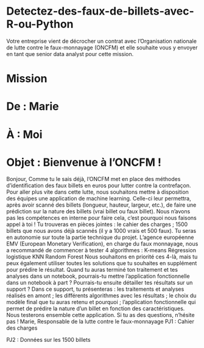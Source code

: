 # Detectez-des-faux-de-billets-avec-R-ou-Python
Votre entreprise vient de décrocher un contrat avec l’Organisation nationale de lutte contre le faux-monnayage (ONCFM) et elle souhaite vous y envoyer en tant que senior data analyst pour cette mission.
# Mission 
# De : Marie
# À : Moi
# Objet : Bienvenue à l’ONCFM !
Bonjour, 
Comme tu le sais déjà, l’ONCFM met en place des méthodes d’identification des faux billets en euros pour lutter contre la contrefaçon. Pour aller plus vite dans cette lutte, nous souhaitons mettre à disposition des équipes une application de machine learning. Celle-ci leur permettra, après avoir scanné des billets (longueur, hauteur, largeur, etc.), de faire une prédiction sur la nature des billets (vrai billet ou faux billet). Nous n’avons pas les compétences en interne pour faire cela, c’est pourquoi nous faisons appel à toi !
Tu trouveras en pièces jointes : 
le cahier des charges ;
1500 billets que nous avons déjà scannés (il y a 1000 vrais et 500 faux). 
Tu seras en autonomie sur toute la partie technique du projet. 
L’agence européenne EMV (European Monetary Verification), en charge du faux monnayage, nous a recommandé de commencer à tester 4 algorithmes :
K-means
Régression logistique
KNN
Random Forest
Nous souhaitons en priorité ces 4-là, mais tu peux également utiliser toutes les solutions que tu souhaites en supplément pour prédire le résultat. Quand tu auras terminé ton traitement et tes analyses dans un notebook, pourrais-tu mettre l’application fonctionnelle dans un notebook à part ? Pourrais-tu ensuite détailler tes résultats sur un support ?
Dans ce support, tu présenteras : 
les traitements et analyses réalisés en amont ; 
les différents algorithmes avec les résultats ;
le choix du modèle final que tu auras retenu et pourquoi ;
l’application fonctionnelle qui permet de prédire la nature d’un billet en fonction des caractéristiques. 
Nous testerons ensemble cette application.
Si tu as des questions, n’hésite pas ! 
Marie,
Responsable de la lutte contre le faux-monnayage
PJ1 : Cahier des charges 

PJ2 : Données sur les 1500 billets
